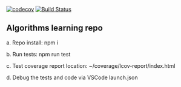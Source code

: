 [![codecov](https://codecov.io/gh/gyanendra2058/algorithms/branch/master/graph/badge.svg)](https://codecov.io/gh/gyanendra2058/algorithms)
[![Build Status](https://travis-ci.org/gyanendra2058/algorithms.svg?branch=master)](https://travis-ci.org/gyanendra2058/algorithms)

Algorithms learning repo
--------------------------
a. Repo install: npm i

b. Run tests: npm run test

c. Test coverage report location: ~/coverage/lcov-report/index.html

d. Debug the tests and code via VSCode launch.json 
